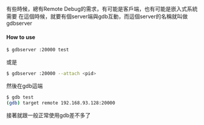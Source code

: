 有些時候，總有Remote Debug的需求，有可能是客戶端，也有可能是嵌入式系統需要
在這個時候，就要有個server端與gdb互動，而這個server的名稱就叫做gdbserver

#### How to use
``` bash
$ gdbserver :20000 test
```
或是
``` bash
$ gdbserver :20000 --attach <pid>
```
然後在gdb這端
``` bash
$ gdb test
(gdb) target remote 192.168.93.128:20000
```
接著就跟一般正常使用gdb差不多了
